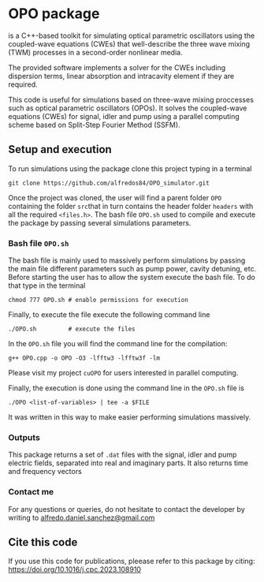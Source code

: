 # OPO package

is a C++-based toolkit for simulating optical parametric oscillators using the coupled-wave equations (CWEs) that well-describe the three wave mixing (TWM) processes in a second-order nonlinear media.

The provided software implements a solver for the CWEs including dispersion terms, linear absorption and intracavity element if they are required. 

This code is useful for simulations based on three-wave mixing proccesses such as optical parametric oscillators (OPOs).
It solves the coupled-wave equations (CWEs) for signal, idler and pump using a parallel computing scheme based on Split-Step Fourier Method (SSFM).

## Setup and execution

To run simulations using the package clone this project typing in a terminal
```
git clone https://github.com/alfredos84/OPO_simulator.git
```
Once the project was cloned, the user will find a parent folder `OPO` containing the folder `src`that in turn contains the header folder  `headers` with all the required `<files.h>`. The bash file `OPO.sh` used to compile and execute the package by passing several simulations parameters.

### Bash file `OPO.sh`

The bash file is mainly used to massively perform simulations by passing the main file different parameters such as pump power, cavity detuning, etc. Before starting the user has to allow the system execute the bash file. To do that type in the terminal
```
chmod 777 OPO.sh # enable permissions for execution
```

Finally, to execute the file execute the following command line
```
./OPO.sh         # execute the files
```

In the `OPO.sh` file you will find the command line for the compilation:
```
g++ OPO.cpp -o OPO -O3 -lfftw3 -lfftw3f -lm
```
Please visit my project `cuOPO` for users interested in parallel computing.

Finally, the execution is done using the command line in the `OPO.sh` file is
```
./OPO <list-of-variables> | tee -a $FILE
```
It was written in this way to make easier performing simulations massively.

### Outputs

This package returns a set of `.dat` files with the signal, idler and pump electric fields, separated into real and imaginary parts. It also returns time and frequency vectors

### Contact me
For any questions or queries, do not hesitate to contact the developer by writing to alfredo.daniel.sanchez@gmail.com

## Cite this code
If you use this code for publications, pleease refer to this package by citing:
https://doi.org/10.1016/j.cpc.2023.108910
